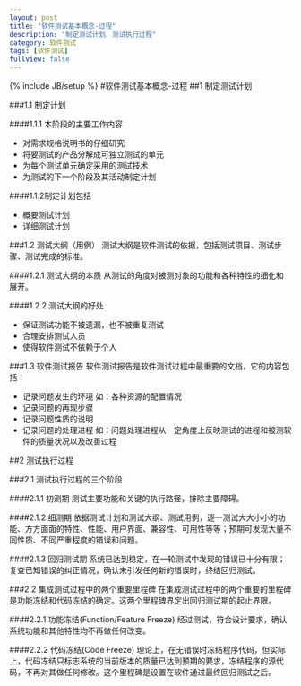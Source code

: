 ```yaml
---
layout: post
title: "软件测试基本概念-过程"
description: "制定测试计划、测试执行过程"
category: 软件测试
tags: [软件测试]
fullview: false
---
```


{% include JB/setup %}
#软件测试基本概念-过程
##1 制定测试计划

###1.1 制定计划

####1.1.1 本阶段的主要工作内容
- 对需求规格说明书的仔细研究
- 将要测试的产品分解成可独立测试的单元
- 为每个测试单元确定采用的测试技术
- 为测试的下一个阶段及其活动制定计划

####1.1.2制定计划包括
- 概要测试计划
- 详细测试计划

###1.2 测试大纲（用例）
测试大纲是软件测试的依据，包括测试项目、测试步骤、测试完成的标准。
 
####1.2.1 测试大纲的本质
从测试的角度对被测对象的功能和各种特性的细化和展开。 

####1.2.2 测试大纲的好处
- 保证测试功能不被遗漏，也不被重复测试
- 合理安排测试人员
- 使得软件测试不依赖于个人

###1.3 软件测试报告
软件测试报告是软件测试过程中最重要的文档，它的内容包括：
- 记录问题发生的环境 如：各种资源的配置情况
- 记录问题的再现步骤
- 记录问题性质的说明
- 记录问题的处理进程 如：问题处理进程从一定角度上反映测试的进程和被测软件的质量状况以及改善过程

##2 测试执行过程

###2.1 测试执行过程的三个阶段

####2.1.1 初测期
测试主要功能和关键的执行路径，排除主要障碍。

####2.1.2 细测期
依据测试计划和测试大纲、测试用例，逐一测试大大小小的功能、方方面面的特性、性能、用户界面、兼容性、可用性等等；预期可发现大量不同性质、不同严重程度的错误和问题。

####2.1.3 回归测试期
系统已达到稳定，在一轮测试中发现的错误已十分有限；复查已知错误的纠正情况，确认未引发任何新的错误时，终结回归测试。

###2.2 集成测试过程中的两个重要里程碑
在集成测试过程中的两个重要的里程碑是功能冻结和代码冻结的确定。这两个里程碑界定出回归测试期的起止界限。

####2.2.1 功能冻结(Function/Feature Freeze)
经过测试，符合设计要求，确认系统功能和其他特性均不再做任何改变。

####2.2.2 代码冻结(Code Freeze)
理论上，在无错误时冻结程序代码，但实际上，代码冻结只标志系统的当前版本的质量已达到预期的要求，冻结程序的源代码，不再对其做任何修改。这个里程碑是设置在软件通过最终回归测试之后。
